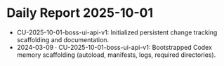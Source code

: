 # Daily Report 2025-10-01

- CU-2025-10-01-boss-ui-api-v1: Initialized persistent change tracking scaffolding and documentation.
- 2024-03-09 · CU-2025-10-01-boss-ui-api-v1: Bootstrapped Codex memory scaffolding (autoload, manifests, logs, required directories).
